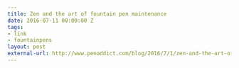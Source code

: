 ```yaml
---
title: Zen and the art of fountain pen maintenance
date: 2016-07-11 00:00:00 Z
tags:
- link
- fountainpens
layout: post
external-url: http://www.penaddict.com/blog/2016/7/1/zen-and-the-art-of-fountain-pen-maintenance
---
```


